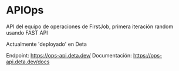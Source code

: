 # APIOps

API del equipo de operaciones de FirstJob, primera iteración random usando FAST API

Actualmente 'deployado' en Deta 

Endpoint: https://ops-api.deta.dev/
Documentación: https://ops-api.deta.dev/docs

